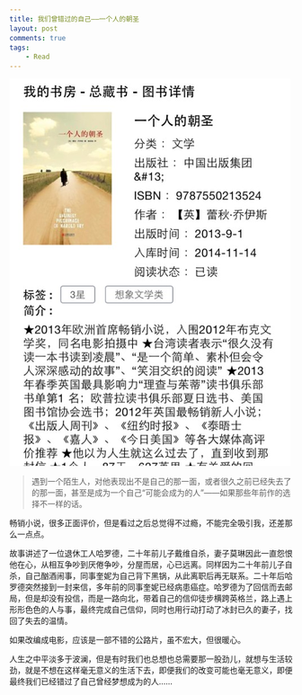 ```yaml
--- 
title: 我们曾错过的自己——一个人的朝圣
layout: post
comments: true
tags: 
    - Read
---
```

![](/pic/2014/11-14/1.jpg)

>遇到一个陌生人，对他表现出不是自己的那一面，或者很久之前已经失去了的那一面，甚至是成为一个自己“可能会成为的人”——如果那些年前作的选择不一样的话。

畅销小说，很多正面评价，但是看过之后总觉得不过瘾，不能完全吸引我，还差那么一点点。

故事讲述了一位退休工人哈罗德，二十年前儿子戴维自杀，妻子莫琳因此一直怨恨他在心，从相互争吵到厌倦争吵，分屋而居，心已远离。同样因为二十年前儿子自杀，自己酗酒闹事，同事奎妮为自己背下黑锅，从此离职后再无联系。二十年后哈罗德突然接到一封来信，多年前的同事奎妮已经病患癌症。哈罗德为了回信而去邮局，但是却没有投信，而是一路向北，带着自己的信仰徒步横跨英格兰，路上遇上形形色色的人与事，最终完成自己信仰，同时也用行动打动了冰封已久的妻子，找回了失去的温情。

如果改编成电影，应该是一部不错的公路片，虽不宏大，但很暖心。

人生之中平淡多于波澜，但是有时我们也总想也总需要那一股劲儿，就想与生活较劲，就是不想在这样毫无意义的生活下去，即便我们的改变可能也毫无意义，即便最终我们已经错过了自己曾经梦想成为的人……





